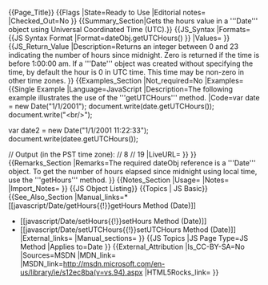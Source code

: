 {{Page_Title}}
{{Flags
|State=Ready to Use
|Editorial notes=
|Checked_Out=No
}}
{{Summary_Section|Gets the hours value in a '''Date''' object using Universal Coordinated Time (UTC).}}
{{JS_Syntax
|Formats={{JS Syntax Format
|Format=dateObj.getUTCHours()
}}
|Values=
}}
{{JS_Return_Value
|Description=Returns an integer between 0 and 23 indicating the number of hours since midnight. Zero is returned if the time is before 1:00:00 am. If a '''Date''' object was created without specifying the time, by default the hour is 0 in UTC time. This time may be non-zero in other time zones.
}}
{{Examples_Section
|Not_required=No
|Examples={{Single Example
|Language=JavaScript
|Description=The following example illustrates the use of the '''getUTCHours''' method.
|Code=var date = new Date("1/1/2001");
 document.write(date.getUTCHours());
 document.write("&lt;br/&gt;");
 
 var date2 = new Date("1/1/2001 11:22:33");
 document.write(datee.getUTCHours());
 
 // Output (in the PST time zone):
 // 8
 // 19
|LiveURL=
}}
}}
{{Remarks_Section
|Remarks=The required dateObj reference is a '''Date''' object. To get the number of hours elapsed since midnight using local time, use the '''getHours''' method.
}}
{{Notes_Section
|Usage=
|Notes=
|Import_Notes=
}}
{{JS Object Listing}}
{{Topics | JS Basic}}
{{See_Also_Section
|Manual_links=* [[javascript/Date/getHours{{!}}getHours Method (Date)]]
* [[javascript/Date/setHours{{!}}setHours Method (Date)]]
* [[javascript/Date/setUTCHours{{!}}setUTCHours Method (Date)]]
|External_links=
|Manual_sections=
}}
{{JS Topics
|JS Page Type=JS Method
|Applies to=Date
}}
{{External_Attribution
|Is_CC-BY-SA=No
|Sources=MSDN
|MDN_link=
|MSDN_link=http://msdn.microsoft.com/en-us/library/ie/s12ec8ba(v=vs.94).aspx
|HTML5Rocks_link=
}}
